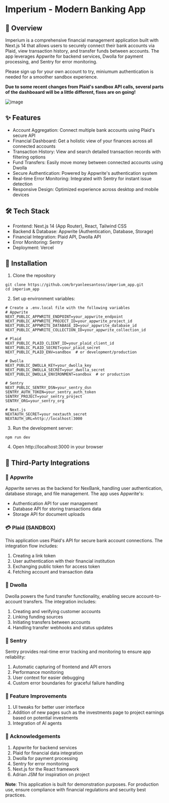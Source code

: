 # Imperium - Modern Banking App
##  🌟 Overview
Imperium is a comprehensive financial management application built with Next.js 14 that allows users to securely connect their bank accounts via Plaid, view transaction history, and transfer funds between accounts. The app leverages Appwrite for backend services, Dwolla for payment processing, and Sentry for error monitoring.

Please sign up for your own account to try, miniumum authentication is needed for a smoother sandbox experience.

 **Due to some recent changes from Plaid's sandbox API calls, several parts of the dashboaard will be a little different, fixes are on going!**

![image](https://github.com/user-attachments/assets/d90e18c4-dbad-4a8b-b7aa-29caa71219bf)


## ✨ Features
- Account Aggregation: Connect multiple bank accounts using Plaid's secure API
- Financial Dashboard: Get a holistic view of your finances across all connected accounts
- Transaction History: View and search detailed transaction records with filtering options
- Fund Transfers: Easily move money between connected accounts using Dwolla
- Secure Authentication: Powered by Appwrite's authentication system
- Real-time Error Monitoring: Integrated with Sentry for instant issue detection
- Responsive Design: Optimized experience across desktop and mobile devices


## 🛠️ Tech Stack
- Frontend: Next.js 14 (App Router), React, Tailwind CSS
- Backend & Database: Appwrite (Authentication, Database, Storage)
- Financial Integration: Plaid API, Dwolla API
- Error Monitoring: Sentry
- Deployment: Vercel

## 🚀 Installation
1. Clone the repository
```
git clone https://github.com/bryanleesantoso/imperium_app.git
cd imperium_app
```
2. Set up environment variables:
```
# Create a .env.local file with the following variables
# Appwrite
NEXT_PUBLIC_APPWRITE_ENDPOINT=your_appwrite_endpoint
NEXT_PUBLIC_APPWRITE_PROJECT_ID=your_appwrite_project_id
NEXT_PUBLIC_APPWRITE_DATABASE_ID=your_appwrite_database_id
NEXT_PUBLIC_APPWRITE_COLLECTION_ID=your_appwrite_collection_id

# Plaid
NEXT_PUBLIC_PLAID_CLIENT_ID=your_plaid_client_id
NEXT_PUBLIC_PLAID_SECRET=your_plaid_secret
NEXT_PUBLIC_PLAID_ENV=sandbox  # or development/production

# Dwolla
NEXT_PUBLIC_DWOLLA_KEY=your_dwolla_key
NEXT_PUBLIC_DWOLLA_SECRET=your_dwolla_secret
NEXT_PUBLIC_DWOLLA_ENVIRONMENT=sandbox  # or production

# Sentry
NEXT_PUBLIC_SENTRY_DSN=your_sentry_dsn
SENTRY_AUTH_TOKEN=your_sentry_auth_token
SENTRY_PROJECT=your_sentry_project
SENTRY_ORG=your_sentry_org

# Next.js
NEXTAUTH_SECRET=your_nextauth_secret
NEXTAUTH_URL=http://localhost:3000
```
3. Run the development server:
```
npm run dev
```
4. Open http://localhost:3000 in your browser

## 🔌 Third-Party Integrations
### 🔷 Appwrite
Appwrite serves as the backend for NexBank, handling user authentication, database storage, and file management. The app uses Appwrite's:

- Authentication API for user management
- Database API for storing transactions data
- Storage API for document uploads

### 💳 Plaid (SANDBOX)
This application uses Plaid's API for secure bank account connections. The integration flow includes:

1. Creating a link token
2. User authentication with their financial institution
3. Exchanging public token for access token
4. Fetching account and transaction data

### 💸 Dwolla
Dwolla powers the fund transfer functionality, enabling secure account-to-account transfers. The integration includes:

1. Creating and verifying customer accounts
2. Linking funding sources
3. Initiating transfers between accounts
4. Handling transfer webhooks and status updates

### 🚨 Sentry
Sentry provides real-time error tracking and monitoring to ensure app reliability:

1. Automatic capturing of frontend and API errors
2. Performance monitoring
3. User context for easier debugging
4. Custom error boundaries for graceful failure handling

### 🔮 Feature Improvements
1. UI tweaks for better user interface
2. Addition of new pages such as the investments page to project earnings based on potential investments
3. Integration of AI agents

### 🙏 Acknowledgements
1. Appwrite for backend services
2. Plaid for financial data integration
3. Dwolla for payment processing
4. Sentry for error monitoring
5. Next.js for the React framework
6. Adrian JSM for inspiration on project

**Note**: This application is built for demonstration purposes. For production use, ensure compliance with financial regulations and security best practices.
